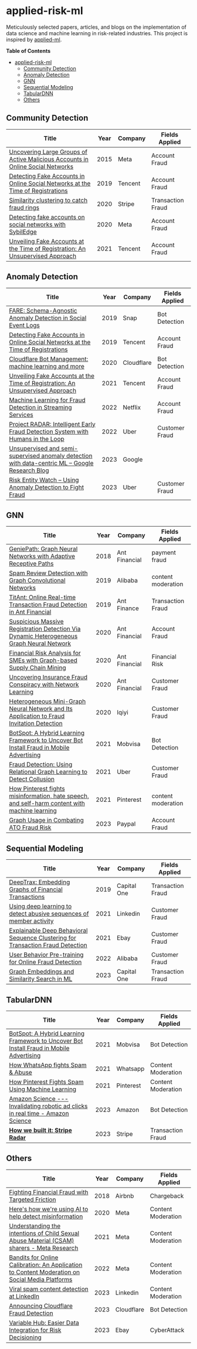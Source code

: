
# applied-risk-ml
Meticulously selected papers, articles, and blogs on the implementation of data science and machine learning in risk-related industries. This project is inspired by [applied-ml](https://github.com/eugeneyan/applied-ml?tab=readme-ov-file#feature-stores).

**Table of Contents**

- [applied-risk-ml](#applied-risk-ml)
  - [Community Detection](#community-detection)
  - [Anomaly Detection](#anomaly-detection)
  - [GNN](#gnn)
  - [Sequential Modeling](#sequential-modeling)
  - [TabularDNN](#tabulardnn)
  - [Others](#others)

## Community Detection

| Title                                                                                                                                      | Year | Company  | Fields Applied    |
|--------------------------------------------------------------------------------------------------------------------------------------------|------|----------|-------------------|
| [Uncovering Large Groups of Active Malicious Accounts in Online Social Networks](https://dl.acm.org/doi/10.1145/2660267.2660269)            | 2015 | Meta     | Account Fraud     |
| [Detecting Fake Accounts in Online Social Networks at the Time of Registrations](https://people.duke.edu/~zg70/papers/Ianus.pdf)            | 2019 | Tencent  | Account Fraud     |
| [Similarity clustering to catch fraud rings](https://stripe.com/blog/similarity-clustering)                                                | 2020 | Stripe   | Transaction Fraud |
| [Detecting fake accounts on social networks with SybilEdge](https://research.facebook.com/blog/2020/4/detecting-fake-accounts-on-social-networks-with-sybiledge/) | 2020 | Meta     | Account Fraud     |
| [Unveiling Fake Accounts at the Time of Registration: An Unsupervised Approach](https://dl.acm.org/doi/abs/10.1145/3447548.3467094)          | 2021 | Tencent  | Account Fraud     |

## Anomaly Detection

| Title                                                                                                                                                               | Year | Company     | Fields Applied    |
|--------------------------------------------------------------------------------------------------------------------------------------------------------------------|------|-------------|-------------------|
| [FARE: Schema-Agnostic Anomaly Detection in Social Event Logs](https://research.snap.com/publications/publication.html#fare--schema-agnostic-anomaly-detection-in-social-event-logs) | 2019 | Snap        | Bot Detection     |
| [Detecting Fake Accounts in Online Social Networks at the Time of Registrations](https://people.duke.edu/~zg70/papers/Ianus.pdf)                                    | 2019 | Tencent     | Account Fraud     |
| [Cloudflare Bot Management: machine learning and more](https://blog.cloudflare.com/cloudflare-bot-management-machine-learning-and-more/)                        | 2020 | Cloudflare  | Bot Detection     |
| [Unveiling Fake Accounts at the Time of Registration: An Unsupervised Approach](https://dl.acm.org/doi/abs/10.1145/3447548.3467094)                                 | 2021 | Tencent     | Account Fraud     |
| [Machine Learning for Fraud Detection in Streaming Services](https://netflixtechblog.com/machine-learning-for-fraud-detection-in-streaming-services-b0b4ef3be3f6)   | 2022 | Netflix     | Account Fraud     |
| [Project RADAR: Intelligent Early Fraud Detection System with Humans in the Loop](https://www.uber.com/en-HK/blog/project-radar-intelligent-early-fraud-detection/?uclick_id=f8dcba03-bc8f-4564-bd88-fc9b91ffbdf2) | 2022 | Uber        | Customer Fraud    |
| [Unsupervised and semi-supervised anomaly detection with data-centric ML – Google Research Blog](https://blog.research.google/2023/02/unsupervised-and-semi-supervised.html) | 2023 | Google      |                   |
| [Risk Entity Watch – Using Anomaly Detection to Fight Fraud](https://www.uber.com/en-HK/blog/risk-entity-watch/)                                                   | 2023 | Uber        | Customer Fraud    |

## GNN

| Title                                                                                                                    | Year | Company       | Fields Applied    |
|--------------------------------------------------------------------------------------------------------------------------|------|---------------|-------------------|
| [GeniePath: Graph Neural Networks with Adaptive Receptive Paths](https://export.arxiv.org/pdf/1802.00910)                  | 2018 | Ant Financial | payment fraud     |
| [Spam Review Detection with Graph Convolutional Networks](https://zhuanlan.zhihu.com/p/94138184)                           | 2019 | Alibaba       | content moderation |
| [TitAnt: Online Real-time Transaction Fraud Detection in Ant Financial](https://arxiv.org/pdf/1906.07407.pdf)             | 2019 | Ant Finance   | Transaction Fraud |
| [Suspicious Massive Registration Detection Via Dynamic Heterogeneous Graph Neural Network](https://arxiv.org/pdf/2012.10831.pdf) | 2020 | Ant Financial | Account Fraud     |
| [Financial Risk Analysis for SMEs with Graph-based Supply Chain Mining](https://www.ijcai.org/proceedings/2020/0643.pdf) | 2020 | Ant Financial | Financial Risk    |
| [Uncovering Insurance Fraud Conspiracy with Network Learning](https://arxiv.org/pdf/2002.12789.pdf)                      | 2020 | Ant Financial | Customer Fraud    |
| [Heterogeneous Mini-Graph Neural Network and Its Application to Fraud Invitation Detection](https://cs.nju.edu.cn/liyf/paper/icdm20-hmgnn.pdf) | 2020 | Iqiyi         | Customer Fraud    |
| [BotSpot: A Hybrid Learning Framework to Uncover Bot Install Fraud in Mobile Advertising](https://dl.acm.org/doi/10.1145/3340531.3412690) | 2021 | Mobvisa       | Bot Detection     |
| [Fraud Detection: Using Relational Graph Learning to Detect Collusion](https://www.uber.com/en-HK/blog/fraud-detection/?uclick_id=62458e63-cb2b-4963-a8a8-c87f62ff3553) | 2021 | Uber          | Customer Fraud    |
| [How Pinterest fights misinformation, hate speech, and self-harm content with machine learning](https://medium.com/pinterest-engineering/how-pinterest-fights-misinformation-hate-speech-and-self-harm-content-with-machine-learning-1806b73b40ef) | 2021 | Pinterest     | content moderation |
| [Graph Usage in Combating ATO Fraud Risk](https://medium.com/paypal-tech/graph-usage-in-combating-ato-fraud-risk-6dafbe5cc3e5) | 2023 | Paypal        | Account Fraud     |

## Sequential Modeling

| Title                                                                                                                                                               | Year | Company     | Fields Applied    |
|--------------------------------------------------------------------------------------------------------------------------------------------------------------------|------|-------------|-------------------|
| [DeepTrax: Embedding Graphs of Financial Transactions](https://arxiv.org/pdf/1907.07225.pdf)                                                                      | 2019 | Capital One | Transaction Fraud |
| [Using deep learning to detect abusive sequences of member activity](https://www.linkedin.com/blog/engineering/trust-and-safety/using-deep-learning-to-detect-abusive-sequences-of-member-activi) | 2021 | Linkedin    | Customer Fraud    |
| [Explainable Deep Behavioral Sequence Clustering for Transaction Fraud Detection](https://www.notion.so/Explainable-Deep-Behavioral-Sequence-Clustering-for-Transaction-Fraud-Detection-d5fb14ccd9e24d75b9a926ab242326a9?pvs=21) | 2021 | Ebay        | Customer Fraud    |
| [User Behavior Pre-training for Online Fraud Detection](https://dl.acm.org/doi/pdf/10.1145/3534678.3539126)                                                       | 2022 | Alibaba     | Customer Fraud    |
| [Graph Embeddings and Similarity Search in ML](https://www.capitalone.com/tech/machine-learning/similarity-search-graph-embeddings/)                                 | 2023 | Capital One | Transaction Fraud |

## TabularDNN

| Title                                                                                                                                                               | Year | Company   | Fields Applied       |
|--------------------------------------------------------------------------------------------------------------------------------------------------------------------|------|-----------|----------------------|
| [BotSpot: A Hybrid Learning Framework to Uncover Bot Install Fraud in Mobile Advertising](https://dl.acm.org/doi/10.1145/3340531.3412690)                          | 2021 | Mobvisa   | Bot Detection        |
| [How WhatsApp fights Spam & Abuse](https://docs.google.com/presentation/d/1W0sjPiNxNJIDUrW8FiEVkdeDpQll7ArTWSQk7u1fl2E/edit?pli=1#slide=id.p23)                          | 2021 | Whatsapp | Content Moderation  |
| [How Pinterest Fights Spam Using Machine Learning](https://medium.com/pinterest-engineering/how-pinterest-fights-spam-using-machine-learning-d0ee2589f00a)        | 2021 | Pinterest | Content Moderation  |
| [Amazon Science --- Invalidating robotic ad clicks in real time - Amazon Science](https://www.amazon.science/blog/invalidating-robotic-ad-clicks-in-real-time) | 2023 | Amazon    | Bot Detection        |
| **[How we built it: Stripe Radar](https://stripe.com/blog/how-we-built-it-stripe-radar)**                                                                          | 2023 | Stripe    | Transaction Fraud    |

## Others

| Title                                                                                                                                                               | Year | Company   | Fields Applied      |
|--------------------------------------------------------------------------------------------------------------------------------------------------------------------|------|-----------|---------------------|
| [Fighting Financial Fraud with Targeted Friction](https://medium.com/airbnb-engineering/fighting-financial-fraud-with-targeted-friction-82d950d8900e)              | 2018 | Airbnb    | Chargeback          |
| [Here's how we're using AI to help detect misinformation](https://ai.meta.com/blog/heres-how-were-using-ai-to-help-detect-misinformation/)                          | 2020 | Meta      | Content Moderation  |
| [Understanding the intentions of Child Sexual Abuse Material (CSAM) sharers - Meta Research](https://research.facebook.com/blog/2021/2/understanding-the-intentions-of-child-sexual-abuse-material-csam-sharers/) | 2021 | Meta | Content Moderation  |
| [Bandits for Online Calibration: An Application to Content Moderation on Social Media Platforms](https://arxiv.org/abs/2211.06516)                                   | 2022 | Meta      | Content Moderation  |
| [Viral spam content detection at LinkedIn](https://www.linkedin.com/blog/engineering/trust-and-safety/viral-spam-content-detection-at-linkedin)                   | 2023 | Linkedin  | Content Moderation  |
| [Announcing Cloudflare Fraud Detection](https://blog.cloudflare.com/cloudflare-fraud-detection/)                                                                    | 2023 | Cloudflare| Bot Detection       |
| [Variable Hub: Easier Data Integration for Risk Decisioning](https://innovation.ebayinc.com/tech/engineering/variable-hub-easier-data-integration-for-risk-decisioning/) | 2023 | Ebay      | CyberAttack         |

```
